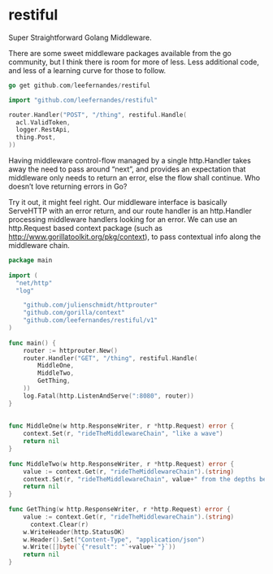 # restiful
Super Straightforward Golang Middleware.  
  
There are some sweet middleware packages available from the go community, but I think there is room for more of less. Less additional code, and less of a learning curve for those to follow.

```go
go get github.com/leefernandes/restiful
```

```go
import "github.com/leefernandes/restiful"

router.Handler("POST", "/thing", restiful.Handle(
  acl.ValidToken,
  logger.RestApi,
  thing.Post,
))
```


Having middleware control-flow managed by a single http.Handler takes away the need to pass around “next”, and provides an expectation that middleware only needs to return an error, else the flow shall continue. Who doesn’t love returning errors in Go?  
  
Try it out, it might feel right. Our middleware interface is basically ServeHTTP with an error return, and our route handler is an http.Handler processing middleware handlers looking for an error. We can use an http.Request based context package (such as http://www.gorillatoolkit.org/pkg/context), to pass contextual info along the middleware chain.

```go
package main
 
import (
  "net/http"
  "log"

	"github.com/julienschmidt/httprouter"
	"github.com/gorilla/context"
	"github.com/leefernandes/restiful/v1"
)
 
func main() {
	router := httprouter.New()
	router.Handler("GET", "/thing", restiful.Handle(
		MiddleOne,
		MiddleTwo,
		GetThing,
	))
	log.Fatal(http.ListenAndServe(":8080", router))
}
 
 
func MiddleOne(w http.ResponseWriter, r *http.Request) error {
	context.Set(r, "rideTheMiddlewareChain", "like a wave")
	return nil
}
 
func MiddleTwo(w http.ResponseWriter, r *http.Request) error {
	value := context.Get(r, "rideTheMiddlewareChain").(string)
	context.Set(r, "rideTheMiddlewareChain", value+" from the depths below.")
	return nil
}
 
func GetThing(w http.ResponseWriter, r *http.Request) error {
	value := context.Get(r, "rideTheMiddlewareChain").(string)
      context.Clear(r)
	w.WriteHeader(http.StatusOK)
	w.Header().Set("Content-Type", "application/json")
	w.Write([]byte(`{"result": "`+value+`"}`))
	return nil
}
```
